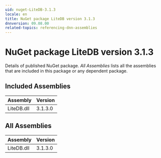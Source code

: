 ```yaml
---
uid: nuget-LiteDB-3.1.3
locale: en
title: NuGet package LiteDB version 3.1.3
dnnversion: 09.08.00
related-topics: referencing-dnn-assemblies
---
```


# NuGet package LiteDB version 3.1.3
Details of published NuGet package.
*All Assemblies* lists all the assemblies that are included in this package or any dependent package.

## Included Assemblies

|Assembly|Version|
|---|---|
|LiteDB.dll|3.1.3.0|

## All Assemblies

|Assembly|Version|
|---|---|
|LiteDB.dll|3.1.3.0|


